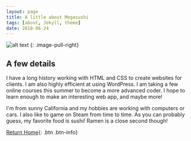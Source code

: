 ```yaml
---
layout: page
title: A little about Megasushi
tags: [about, Jekyll, theme]
date: 2018-06-24
---
```


![alt text](https://megasushi.github.io/sushi.jpeg "Logo Title Text 1")
{: .image-pull-right}


## A few details

I have a long history working with HTML and CSS to create websites for clients. I am also highly efficient at using WordPress. I am taking a few online courses this summer to become a more advanced coder. I hope to learn enough to make an interesting web app, and maybe more! 

I'm from sunny California and my hobbies are working with computers or cars. I also like to game on Steam from time to time. As you can probably guess, my favorite food is sushi! Ramen is a close second though! 


    

[Return Home](https://megasushi.github.io){: .btn .btn-info}
